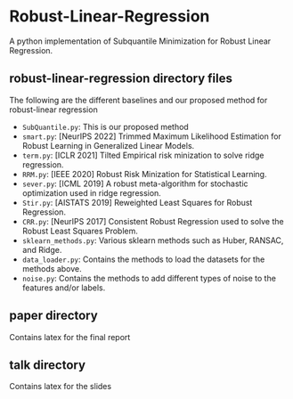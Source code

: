 # Robust-Linear-Regression

A python implementation of Subquantile Minimization for Robust Linear Regression.

## robust-linear-regression directory files
The following are the different baselines and our proposed method for robust-linear regression
- `SubQuantile.py`: This is our proposed method
- `smart.py`: [NeurIPS 2022] Trimmed Maximum Likelihood Estimation for Robust Learning in Generalized Linear Models.
- `term.py`: [ICLR 2021] Tilted Empirical risk minization to solve ridge regression.
- `RRM.py`: [IEEE 2020] Robust Risk Minization for Statistical Learning.
- `sever.py`: [ICML 2019] A robust meta-algorithm for stochastic optimization used in ridge regression.
- `Stir.py`: [AISTATS 2019] Reweighted Least Squares for Robust Regression.
- `CRR.py`: [NeurIPS 2017] Consistent Robust Regression used to solve the Robust Least Squares Problem.
- `sklearn_methods.py`: Various sklearn methods such as Huber, RANSAC, and Ridge. 
- `data_loader.py`: Contains the methods to load the datasets for the methods above. 
- `noise.py`: Contains the methods to add different types of noise to the features and/or labels.

## paper directory
Contains latex for the final report

## talk directory
Contains latex for the slides
